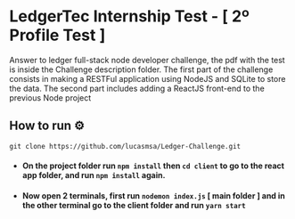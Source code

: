 # LedgerTec Internship Test - [ 2º Profile Test ]
Answer to ledger full-stack node developer challenge, the pdf with the test is inside the Challenge description folder. The first part of the challenge consists in making a RESTFul application using NodeJS and SQLite to store the data. The second part includes adding a ReactJS front-end to the previous Node project
## How to run ⚙️
```
git clone https://github.com/lucasmsa/Ledger-Challenge.git
```

* #### On the project folder run ``npm install`` then ``cd client`` to go to the react app folder, and run ``npm install`` again.
* #### Now open 2 terminals, first run ``nodemon index.js`` [ main folder ] and in the other terminal go to the client folder and run ``yarn start`` 

